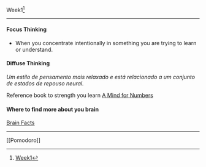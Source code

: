 Week1[^1]
***
#### Focus Thinking
- When you concentrate intentionally in something you are trying to learn or understand.

#### Diffuse Thinking
_Um estilo de pensamento mais relaxado  e está relacionado a um conjunto de estados de repouso neural._

Reference book to strength you learn [A Mind for Numbers](https://barbaraoakley.com/books/a-mind-for-numbers/) 


#### Where to find more about you brain
[Brain Facts](https://www.brainfacts.org/)





***
[[Pomodoro]]

[^1]: [Week1](https://www.coursera.org/learn/learning-how-to-learn/home/week/1)
